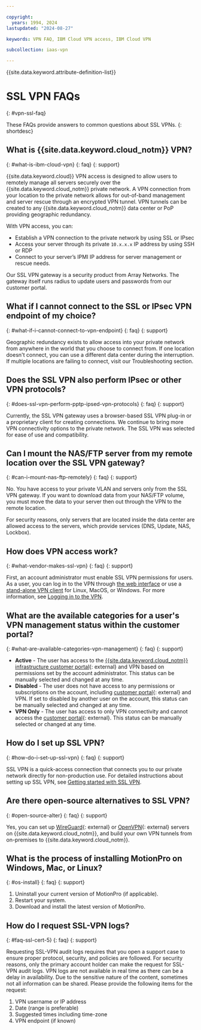 ```yaml
---

copyright:
  years: 1994, 2024
lastupdated: "2024-08-27"

keywords: VPN FAQ, IBM Cloud VPN access, IBM Cloud VPN

subcollection: iaas-vpn

---
```


{{site.data.keyword.attribute-definition-list}}

# SSL VPN FAQs
{: #vpn-ssl-faq}

These FAQs provide answers to common questions about SSL VPNs.
{: shortdesc}

## What is {{site.data.keyword.cloud_notm}} VPN?
{: #what-is-ibm-cloud-vpn}
{: faq}
{: support}

{{site.data.keyword.cloud}} VPN access is designed to allow users to remotely manage all servers securely over the {{site.data.keyword.cloud_notm}} private network. A VPN connection from your location to the private network allows for out-of-band management and server rescue through an encrypted VPN tunnel. VPN tunnels can be created to any {{site.data.keyword.cloud_notm}} data center or PoP providing geographic redundancy.

With VPN access, you can:

* Establish a VPN connection to the private network by using SSL or IPsec
* Access your server through its private `10.x.x.x` IP address by using SSH or RDP
* Connect to your server’s IPMI IP address for server management or rescue needs.

Our SSL VPN gateway is a security product from Array Networks. The gateway itself runs radius to update users and passwords from our customer portal.

## What if I cannot connect to the SSL or IPsec VPN endpoint of my choice?
{: #what-if-i-cannot-connect-to-vpn-endpoint}
{: faq}
{: support}

Geographic redundancy exists to allow access into your private network from anywhere in the world that you choose to connect from. If one location doesn't connect, you can use a different data center during the interruption. If multiple locations are failing to connect, visit our Troubleshooting section.

## Does the SSL VPN also perform IPsec or other VPN protocols?
{: #does-ssl-vpn-perform-pptp-ipsed-vpn-protocols}
{: faq}
{: support}

Currently, the SSL VPN gateway uses a browser-based SSL VPN plug-in or a proprietary client for creating connections. We continue to bring more VPN connectivity options to the private network. The SSL VPN was selected for ease of use and compatibility.

## Can I mount the NAS/FTP server from my remote location over the SSL VPN gateway?
{: #can-i-mount-nas-ftp-remotely}
{: faq}
{: support}

No. You have access to your private VLAN and servers only from the SSL VPN gateway. If you want to download data from your NAS/FTP volume, you must move the data to your server then out through the VPN to the remote location.

For security reasons, only servers that are located inside the data center are allowed access to the servers, which provide services (DNS, Update, NAS, Lockbox).

## How does VPN access work?
{: #what-vendor-makes-ssl-vpn}
{: faq}
{: support}

First, an account administrator must enable SSL VPN permissions for users. As a user, you can log in to the VPN through [the web interface](https://www.ibm.com/products/vpn-access) or use a [stand-alone VPN client](/docs/iaas-vpn?topic=iaas-vpn-standalone-vpn-clients) for Linux, MacOS, or Windows. For more information, see [Logging in to the VPN](/docs/iaas-vpn?topic=iaas-vpn-getting-started#login-to-the-vpn).

## What are the available categories for a user's VPN management status within the customer portal?
{: #what-are-available-categories-vpn-management}
{: faq}
{: support}

* **Active** - The user has access to the [{{site.data.keyword.cloud_notm}} infrastructure customer portal](https://control.softlayer.com/){: external} and VPN based on permissions set by the account administrator. This status can be manually selected and changed at any time.
* **Disabled** - The user does not have access to any permissions or subscriptions on the account, including [customer portal](https://control.softlayer.com/){: external} and VPN. If set to disabled by another user on the account, this status can be manually selected and changed at any time.
* **VPN Only** - The user has access to only VPN connectivity and cannot access the [customer portal](https://control.softlayer.com/){: external}. This status can be manually selected or changed at any time.

## How do I set up SSL VPN?
{: #how-do-i-set-up-ssl-vpn}
{: faq}
{: support}

SSL VPN is a quick-access connection that connects you to our private network directly for non-production use. For detailed instructions about setting up SSL VPN, see [Getting started with SSL VPN](/docs/iaas-vpn?topic=iaas-vpn-getting-started).

## Are there open-source alternatives to SSL VPN?
{: #open-source-alter}
{: faq}
{: support}

Yes, you can set up [WireGuard](https://www.wireguard.com/){: external} or [OpenVPN](https://openvpn.net/){: external} servers on {{site.data.keyword.cloud_notm}}, and build your own VPN tunnels from on-premises to {{site.data.keyword.cloud_notm}}.

## What is the process of installing MotionPro on Windows, Mac, or Linux?
{: #os-install}
{: faq}
{: support}

1. Uninstall your current version of MotionPro (if applicable).
1. Restart your system.
1. Download and install the latest version of MotionPro.

## How do I request SSL-VPN logs?
{: #faq-ssl-cert-5}
{: faq}
{: support}

Requesting SSL-VPN audit logs requires that you open a support case to ensure proper protocol, security, and policies are followed. For security reasons, only the primary account holder can make the request for SSL-VPN audit logs. VPN logs are not available in real time as there can be a delay in availability. Due to the sensitive nature of the content, sometimes not all information can be shared. Please provide the following items for the request:

1) VPN username or IP address
2) Date (range is preferable)
3) Suggested times including time-zone
4) VPN endpoint (if known)
